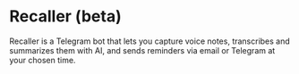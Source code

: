 # Recaller (beta)
Recaller is a Telegram bot that lets you capture voice notes, transcribes and summarizes them with AI, and sends reminders via email or Telegram at your chosen time.

